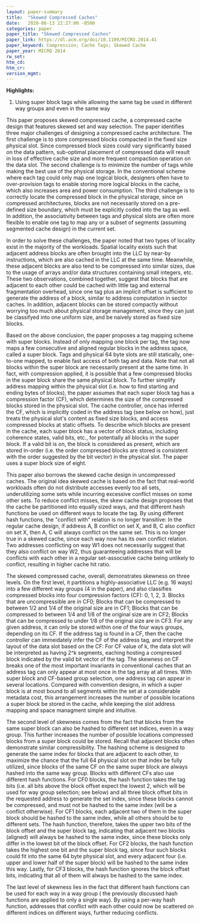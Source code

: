 ```yaml
---
layout: paper-summary
title:  "Skewed Compressed Caches"
date:   2020-06-13 22:27:00 -0500
categories: paper
paper_title: "Skewed Compressed Caches"
paper_link: https://dl.acm.org/doi/10.1109/MICRO.2014.41
paper_keyword: Compression; Cache Tags; Skewed Cache
paper_year: MICRO 2014
rw_set:
htm_cd:
htm_cr:
version_mgmt:
---
```


**Highlights:**

1. Using super block tags while allowing the same tag be used in different way groups and even in the same way

This paper proposes skewed compressed cache, a compressed cache design that features skewed set and way selection.
The paper identifies three major challenges of designing a compressed cache architecture. The first challenge is to
store compressed blocks compacted in the fixed size physical slot. Since compressed block sizes could vary significantly
based on the data pattern, sub-optimal placement of compressed data will result in loss of effective cache size and 
more frequent compaction operation on the data slot. The second challenge is to minimize the number of tags while making
the best use of the physical storage. In the conventional scheme where each tag could only map one logical block, 
designers often have to over-provision tags to enable storing more logical blocks in the cache, which also increases
area and power consumption. The third challenge is to correctly locate the compressed block in the physical storage,
since on compressed architectures, blocks are not necessarily stored on a pre-defined size boundary, which must be
explicitly coded into the tag as well. In addition, the associativity between tags and physical slots are often more
flexible to enable one tag to map any or a subset of segments (assuming segmented cache design) in the current set.

In order to solve these challenges, the paper noted that two types of locality exist in the majority of the workloads.
Spatial locality exists such that adjacent address blocks are often brought into the LLC by near-by instructions, which
are also cached in the LLC at the same time. Meanwhile, these adjacent blocks are also tend to be compressed into similar
sizes, due to the usage of arrays and/or data structures containing small integers, etc.
These two observations, combined together, suggest that blocks that are adjacent to each other could be cached with little
tag and external fragmentation overhead, since one tag plus an implicit offset is sufficient to generate the address of 
a block, similar to address computation in sector caches. In addition, adjacent blocks can be stored compactly without 
worrying too much about physical storage management, since they can just be classifyed into one uniform size, and be 
naively stored as fixed size blocks.

Based on the above conclusion, the paper proposes a tag mapping scheme with super blocks. Instead of only mapping one 
block per tag, the tag now maps a few consecutive and aligned regular blocks in the address space, called a super block.
Tags and physical 64 byte slots are still statically, one-to-one mapped, to enable fast access of both tag and data.
Note that not all blocks within the super block are necessarily present at the same time. In fact, with compression
applied, it is possible that a few compressed blocks in the super block share the same physical block.
To further simplify address mapping within the physical slot (i.e. how to find starting and ending bytes of blocks),
the paper assumes that each super block tag has a compression factor (CF), which determines the size of the compressed blocks
stored in the physical slot. The cache controller, once has inferred the CF, which is implicitly coded in the address tag 
(see below on how), just treats the physical slot's content as fixed size blocks, and access compressed blocks at static 
offsets. To describe which blocks are present in the cache, each super block has a vector of block status, including coherence
states, valid bits, etc., for potentially all blocks in the super block.
If a valid bit is on, the block is considered as present, which are stored in-order (i.e. the order compressed blocks
are stored is consistent with the order suggested by the bit vector) in the physical slot.
The paper uses a super block size of eight.

This paper also borrows the skewed cache design in uncompressed caches. The original idea skewed cache is based on the 
fact that real-world workloads often do not distribute accesses evenly too all sets, underutilizing some sets while 
incurring excessive conflict misses on some other sets. To reduce conflict misses, the skew cache design proposes that
the cache be partitioned into equally sized ways, and that different hash functions be used on different ways to locate
the tag. By using different hash functions, the "conflict with" relation is no longer transitive: In the regular cache
design, if address A, B conflict on set X, and B, C also conflict on set X, then A, C will always conflict on the 
same set. This is no longer true in a skewed cache, since each way now has its own conflict relation. Two addresses
conflicting on way W1 does not necessarily suggest that they also conflict on way W2, thus guaranteeing addresses
that will be conflicts with each other in a regular set-associative cache being unlikely to conflict, resulting in
higher cache hit ratio. 

The skewed compressed cache, overall, demonstrates skewness on three levels. On the first level, it partitions a 
highly-associative LLC (e.g. 16 ways) into a few different way groups (4 in the paper), and also classifies compressed 
blocks into four compression factors (CF): 0, 1, 2, 3. Blocks that are uncompressible are in CF0; Blocks that can be compressed
to between 1/2 and 1/4 of the original size are in CF1; Blocks that can be compressed to between 1/4 and 1/8 of the original
size are in CF2; Blocks that can be compressed to under 1/8 of the original size are in CF3. For any given address, 
it can only be stored within one of the four ways groups, depending on its CF. If the address tag is found in a CF,
then the cache controller can immeidately infer the CF of the address tag, and interpret the layout of the data slot based
on the CF: For CF value of k, the data slot will be interpreted as having 2^k segments, eaching hosting a compressed
block indicated by the valid bit vector of the tag.
The skewness on CF breaks one of the most important invariants in conventional caches that an address tag can
only appear at most once in the tag array at all times. 
With super block and CF-based group selection, one address tag can appear in several locations. 
Compared with convention designs, in which a super block is at most bound to all segments within the set at a considerable
metadata cost, this arrangement increases the number of possible locations a super block be stored in the cache, while 
keeping the slot address mapping and space managment simple and intuitive.

The second level of skewness comes from the fact that blocks from the same super block can also be hashed to different 
set indices, even in a way group. This further increases the number of possible locations compressed blocks from a super 
block could be stored.
Recall that adjacent blocks often demonstrate similar compressibility. The hashing scheme is designed to generate the
same index for blocks that are adjacent to each other, to maximize the chance that the full 64 physical slot on that
index be fully utilized, since blocks of the same CF on the same super block are always hashed into the same way group.
Blocks with different CFs also use different hash functions. For CF0 blocks, the hash function takes the tag bits 
(i.e. all bits above the block offset expect the lowest 2, which will be used for way group selection; see below) and 
all three block offset bits in the requested address to generate the set index, since these blocks cannot be compressed,
and must not be hashed to the same index (will be a conflict otherwise).
For CF1 blocks, each adjacent two of them in the super block should be hashed to the same index, while all others should
be to different sets. The hash function, therefore, takes the upper two bits of the block offset and the super block tag,
indicating that adjacent two blocks (aligned) will always be hashed to the same index, since these blocks only differ in
the lowest bit of the block offset.
For CF2 blocks, the hash function takes the highest one bit and the super block tag, since four such blocks could fit into
the same 64 byte physical slot, and every adjacent four (i.e. upper and lower half of the super block) will be hashed to
the same index this way. Lastly, for CF3 blocks, the hash function ignores the block offset bits, indicating that all of
them will always be hashed to the same index.

The last level of skewness lies in the fact that different hash functions can be used for each way in a way group (
the previously discussed hash functions are applied to only a single way). By using a per-way hash function, addresses
that conflict with each other could now be scattered on different indices on different ways, further reducing conflicts.
